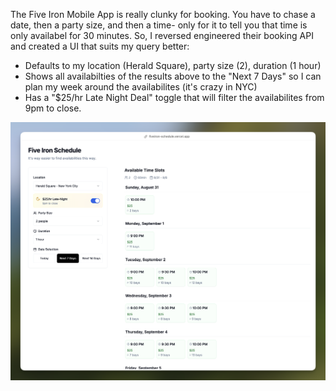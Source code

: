 The Five Iron Mobile App is really clunky for booking. You have to chase a date, then a party size, and then a time-
only for it to tell you that time is only availabel for 30 minutes. So, I reversed engineered their booking API and
created a UI that suits my query better:
- Defaults to my location (Herald Square), party size (2), duration (1 hour)
- Shows all availabilties of the results above to the "Next 7 Days" so I can plan my week around the availabilites (it's crazy in NYC)
- Has a "$25/hr Late Night Deal" toggle that will filter the availabilites from 9pm to close. 

![App Preview](preview.png)